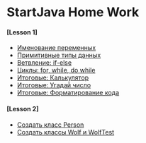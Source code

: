StartJava Home Work
============================

#### [Lesson 1]

- [Именование переменных](https://github.com/Kvitto/startjava/blob/main/Lesson_1/VariableNamesTheme.java)
- [Примитивные типы данных](https://github.com/Kvitto/startjava/blob/main/Lesson_1/VariableTheme.java)
- [Ветвление: if-else](https://github.com/Kvitto/startjava/blob/main/Lesson_1/IfElseStatementTheme.java)
- [Циклы: for, while, do while](https://github.com/Kvitto/startjava/blob/main/Lesson_1/CyclesTheme.java)
- [Итоговые: Калькулятор](https://github.com/Kvitto/startjava/blob/main/Lesson_1/Calculator.java)
- [Итоговые: Угадай число](https://github.com/Kvitto/startjava/blob/main/Lesson_1/GuessNumber.java)
- [Итоговые: Форматирование кода](https://github.com/Kvitto/startjava/blob/main/Lesson_1/RpsGameFormatting.java)

#### [Lesson 2]

- [Создать класс Person](https://github.com/Kvitto/startjava/blob/main/Lesson_2/Person.java)
- [Создать классы Wolf](Lesson_2/Wolf.java)[ и WolfTest](Lesson_2/WolfTest.java)
